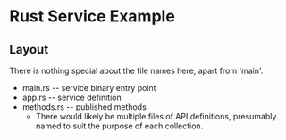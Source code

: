 # Rust Service Example

## Layout

There is nothing special about the file names here, apart from 'main'.

* main.rs -- service binary entry point
* app.rs -- service definition
* methods.rs -- published methods
  * There would likely be multiple files of API definitions, presumably
    named to suit the purpose of each collection.

